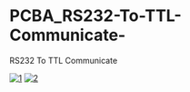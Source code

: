 # PCBA_RS232-To-TTL-Communicate-
RS232 To TTL Communicate 


[![1](1 "1")](https://github.com/q164129345/Picture-Library/blob/master/360%E6%88%AA%E5%9B%BE16341021114105100.png?raw=true "1")
[![2](2 "2")](https://raw.githubusercontent.com/q164129345/Picture-Library/master/360%E6%88%AA%E5%9B%BE16341021114105100.png "2")
